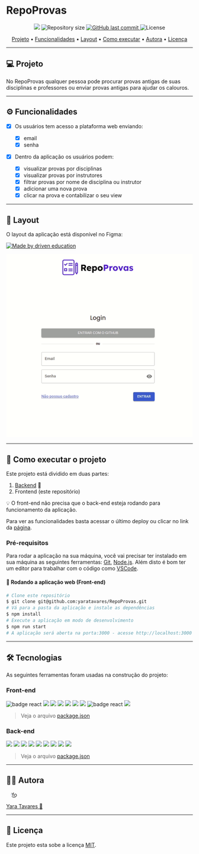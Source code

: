 # RepoProvas

<p align="center">
<img src='https://wakatime.com/badge/user/97595b44-027b-4695-a588-53e9c884f7e2/project/813c7ae2-9fc9-4714-a5d7-14b959590dfc.svg'>
  <img alt="Repository size" src="https://img.shields.io/github/repo-size/yaratavares/RepoProvas">
<a href="https://github.com/yaratavares/RepoProvas/commits/main">
    <img alt="GitHub last commit" src="https://img.shields.io/github/last-commit/yaratavares/RepoProvas">
  </a>
   <img alt="License" src="https://img.shields.io/badge/license-MIT-brightgreen"></p>
</p>
<p align="center">
 <a href="#projeto">Projeto</a> •
 <a href="#funcionalidades">Funcionalidades</a> •
 <a href="#layout">Layout</a> • 
 <a href="#como-executar">Como executar</a> • 
 <a href="#autora">Autora</a> • 
 <a href="#licença">Licença</a>
</p>

---
## 💻 Projeto

No RepoProvas qualquer pessoa pode procurar provas antigas de suas disciplinas e professores ou enviar provas antigas para ajudar os calouros.

---

## ⚙️ Funcionalidades

- [x] Os usuários tem acesso a plataforma web enviando:

    - [x] email
    - [x] senha

- [x] Dentro da aplicação os usuários podem:

    - [x] visualizar provas por disciplinas
    - [x] visualizar provas por instrutores
    - [x] filtrar provas por nome de disciplina ou instrutor
    - [x] adicionar uma nova prova
    - [x] clicar na prova e contabilizar o seu view

---
## 🎨 Layout

O layout da aplicação está disponível no Figma:

<p>
<a href="https://www.figma.com/file/VsURuIO8j4VGsdEZKdUva6/RepoProvas">
  <img alt="Made by driven education" src="https://img.shields.io/badge/Acessar%20Layout%20-Figma-%2304D361">
</a>
</p>

<a href="https://www.figma.com/file/VsURuIO8j4VGsdEZKdUva6/RepoProvas">
  <img alt="Made by yaratavares" src="./src/common/assets/repoprovas.gif">
</a>

---
## 🚀 Como executar o projeto

Este projeto está dividido em duas partes:

1. [Backend](https://github.com/yaratavares/API-RepoProvas) 🎲
2. Frontend (este repositório)

💡 O front-end não precisa que o back-end esteja rodando para funcionamento da aplicação.

Para ver as funcionalidades basta acessar o último deploy ou clicar no link da [página](repo-provas-lilac.vercel.app).

### Pré-requisitos

Para rodar a aplicação na sua máquina, você vai precisar ter instalado em sua máquina as seguintes ferramentas:
[Git](https://git-scm.com), [Node.js](https://nodejs.org/en/).
Além disto é bom ter um editor para trabalhar com o código como [VSCode](https://code.visualstudio.com/).

#### 🧭 Rodando a aplicação web (Front-end)

```bash
# Clone este repositório
$ git clone git@github.com:yaratavares/RepoProvas.git
# Vá para a pasta da aplicação e instale as dependências
$ npm install
# Execute a aplicação em modo de desenvolvimento
$ npm run start
# A aplicação será aberta na porta:3000 - acesse http://localhost:3000
```
---
## 🛠 Tecnologias

As seguintes ferramentas foram usadas na construção do projeto:

### Front-end

<p >
<a src="https://reactjs.org/">
<img src="https://img.shields.io/badge/React-20232A?style=for-the-badge&logo=react&logoColor=61DAFB" alt="badge react"/> </a><a src="https://github.com/ReactTraining/react-router/tree/master/packages/react-router-dom"><img src="https://img.shields.io/badge/React_Router-CA4245?style=for-the-badge&logo=react-router&logoColor=white"/></a> <a src="https://styled-components.com/"><img src="https://img.shields.io/badge/styled--components-DB7093?style=for-the-badge&logo=styled-components&logoColor=white"/></a>
<a src="https://axios-http.com/"><img src="https://img.shields.io/badge/Axios-6F63E7?style=for-the-badge"/></a>
<a src='https://mui.com/pt/'>
<img src='https://img.shields.io/badge/Material%20UI-007FFF?style=for-the-badge&logo=mui&logoColor=white'>
</a> 
<a src="https://mhnpd.github.io/react-loader-spinner/"><img src="https://img.shields.io/badge/React Loader Spinner-000000?style=for-the-badge"/></a> <a src="https://react-hot-toast.com/"><img src="https://img.shields.io/badge/React Hot Toast-482307?style=for-the-badge"/></a> 
<a src="https://reactjs.org/">
<img src="https://img.shields.io/badge/React Icons-F4F5F7?style=for-the-badge&logo=react&logoColor=EA4B64" alt="badge react"/> </a>
<a src='https://docs.cypress.io/'>
<img src ='https://img.shields.io/badge/Cypress-17202C?style=for-the-badge&logo=cypress&logoColor=white'/>
</a>
</p>


> Veja o arquivo [package.json](./package.json)
### Back-end

<p>
<a src="https://nodejs.org/en/"><img src="https://img.shields.io/badge/Node.js-339933?style=for-the-badge&logo=nodedotjs&logoColor=white" /></a>
<a src="https://expressjs.com/pt-br/"><img src="https://img.shields.io/badge/Express.js-000000?style=for-the-badge&logo=express&logoColor=white"/></a>
<a src="https://www.postgresql.org/"><img src="https://img.shields.io/badge/PostgreSQL-316192?style=for-the-badge&logo=postgresql&logoColor=white"/></a>
<a src='https://www.prisma.io/docs/'>
<img src='https://img.shields.io/badge/Prisma-3982CE?style=for-the-badge&logo=Prisma&logoColor=white'>
</a>
<a src="https://https://day.js.org/"><img src="https://img.shields.io/badge/Day.js-F35C4B?style=for-the-badge"/></a>
<a src="https://joi.dev/"><img src="https://img.shields.io/badge/joi-0A7EFA?style=for-the-badge"/></a>
<a src="https://github.com/expressjs/cors"><img src="https://img.shields.io/badge/cors-000000?style=for-the-badge"/></a>
<a src="https://github.com/motdotla/dotenv"><img src="https://img.shields.io/badge/.env-ECD53F?style=for-the-badge"/></a>
<a src='https://jestjs.io/docs/next/getting-started'>
<img src='https://img.shields.io/badge/Jest-C21325?style=for-the-badge&logo=jest&logoColor=white'/>
</a>
</p>

> Veja o arquivo [package.json](https://github.com/yaratavares/API-RepoProvas/blob/main/package.json)

---
## 🧜‍♀️ Autora

<a href="https://www.linkedin.com/in/yaracristinatavares/" >
 <img style="clip-path: circle()" src="https://avatars.githubusercontent.com/u/91642311?v=4" width="100px;" alt="foto"/>
 <p>Yara Tavares 🚀</p>
</a>

---

## 📝 Licença

Este projeto esta sobe a licença [MIT](./LICENSE).
